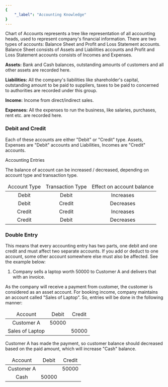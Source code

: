 ```yaml
---
{
	"_label": "Accounting Knowledge"
}
---
```


Chart of Accounts represents a tree like representation of all accounting heads, used to represent company's financial information. There are two types of accounts: Balance Sheet and Profit and Loss Statement accounts. Balance Sheet consists of Assets and Liabilities accounts and Profit and Loss Statement accounts consists of Incomes and Expenses.

**Assets:** Bank and Cash balances, outstanding amounts of customers and all other assets are recorded here.

**Liabilities:** All the company's liabilities like shareholder's capital, outstanding amount to be paid to suppliers, taxes to be paid to concerned to authorities are recorded under this group.

**Income:** Income from direct/indirect sales.

**Expenses:** All the expenses to run the business, like salaries, purchases, rent etc. are recorded here.

### Debit and Credit

Each of these accounts are either "Debit" or "Credit" type. Assets, Expenses are "Debit" accounts and Liabilities, Incomes are "Credit" accounts.

Accounting Entries

The balance of account can be increased / decreased, depending on account type and transaction type.

<table class="table table-bordered">
    <thead>
        <tr class="active">
            <td style="text-align: center;">Account Type</td>
            <td style="text-align: center;">Transaction Type</td>
            <td style="text-align: center;">Effect on account balance</td>
        </tr>
    </thead>
    <tbody>
        <tr>
            <td style="text-align: center;">Debit</td>
            <td style="text-align: center;">Debit</td>
            <td style="text-align: center;">Increases</td>
        </tr>
        <tr>
            <td style="text-align: center;">Debit</td>
            <td style="text-align: center;">Credit</td>
            <td style="text-align: center;">Decreases</td>
        </tr>
        <tr>
            <td style="text-align: center;">Credit</td>
            <td style="text-align: center;">Credit</td>
            <td style="text-align: center;">Increases</td>
        </tr>
        <tr>
            <td style="text-align: center;">Credit</td>
            <td style="text-align: center;">Debit</td>
            <td style="text-align: center;">Decreases</td>
        </tr>
    </tbody>
</table>

### Double Entry

This means that every accounting entry has two parts, one debit and one credit and must affect two separate accounts. If you add or deduct to one account, some other account somewhere else must also be affected. See the example below:

1. Company sells a laptop worth 50000 to Customer A and delivers that with an invoice.

As the company will receive a payment from customer, the customer is considered as an asset account. For booking income, company maintains an account called "Sales of Laptop". So, entries will be done in the following manner: 

<table class="table table-bordered">
    <thead>
        <tr class="active">
            <td style="text-align: center;">Account</td>
            <td style="text-align: center;">Debit</td>
            <td style="text-align: center;">Credit</td>
        </tr>
    </thead>
    <tbody>
        <tr>
            <td style="text-align: center;">Customer A</td>
            <td style="text-align: center;">50000</td>
            <td style="text-align: center;"></td>
        </tr>
        <tr>
            <td style="text-align: center;">Sales of Laptop</td>
            <td style="text-align: center;"></td>
            <td style="text-align: center;">50000</td>
        </tr>
    </tbody>
</table>

Customer A has made the payment, so customer balance should decreased based on the paid amount, which will increase "Cash" balance.

<table class="table table-bordered">
    <thead>
        <tr class="active">
            <td style="text-align: center;">Account</td>
            <td style="text-align: center;">Debit</td>
            <td style="text-align: center;">Credit</td>
        </tr>
    </thead>
    <tbody>
        <tr>
            <td style="text-align: center;">Customer A</td>
            <td style="text-align: center;"></td>
            <td style="text-align: center;">50000</td>
        </tr>
        <tr>
            <td style="text-align: center;">Cash</td>
            <td style="text-align: center;">50000</td>
            <td style="text-align: center;"></td>
        </tr>
    </tbody>
</table>